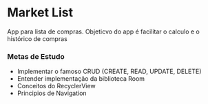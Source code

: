# Market List
App para lista de compras. Objeticvo do app é facilitar o calculo e o histórico de compras

### Metas de Estudo
- Implementar o famoso CRUD (CREATE, READ, UPDATE, DELETE)
- Entender implementação da biblioteca Room
- Conceitos do RecyclerView
- Principios de Navigation
